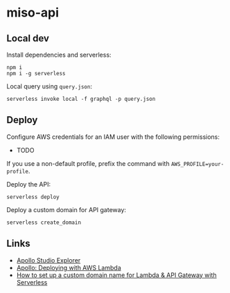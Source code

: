 # miso-api

## Local dev

Install dependencies and serverless:
```
npm i
npm i -g serverless
```

Local query using `query.json`:
```
serverless invoke local -f graphql -p query.json
```

## Deploy

Configure AWS credentials for an IAM user with the following permissions:
* TODO

If you use a non-default profile, prefix the command with `AWS_PROFILE=your-profile`.

Deploy the API:
```
serverless deploy
```

Deploy a custom domain for API gateway:
```
serverless create_domain
```

## Links
* [Apollo Studio Explorer](https://studio.apollographql.com/sandbox/explorer)
* [Apollo: Deploying with AWS Lambda](https://www.apollographql.com/docs/apollo-server/deployment/lambda/)
* [How to set up a custom domain name for Lambda & API Gateway with Serverless](https://www.serverless.com/blog/serverless-api-gateway-domain/)
